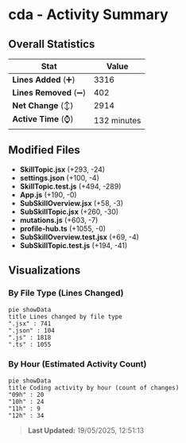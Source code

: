 # cda - Activity Summary 

## Overall Statistics

| Stat                   | Value                                                             |
| ---------------------- | ----------------------------------------------------------------- |
| **Lines Added** (➕)   | 3316                                          |
| **Lines Removed** (➖) | 402                                        |
| **Net Change** (↕)    | 2914                |
| **Active Time** (⌚)   | 132 minutes |


## Modified Files
- **SkillTopic.jsx** (+293, -24)
- **settings.json** (+100, -4)
- **SkillTopic.test.js** (+494, -289)
- **App.js** (+190, -0)
- **SubSkillOverview.jsx** (+58, -3)
- **SubSkillTopic.jsx** (+260, -30)
- **mutations.js** (+603, -7)
- **profile-hub.ts** (+1055, -0)
- **SubSkillOverview.test.jsx** (+69, -4)
- **SubSkillTopic.test.js** (+194, -41)

## Visualizations

### By File Type (Lines Changed)

```mermaid
pie showData
title Lines changed by file type
".jsx" : 741
".json" : 104
".js" : 1818
".ts" : 1055
```

### By Hour (Estimated Activity Count)

```mermaid
pie showData
title Coding activity by hour (count of changes)
"09h" : 20
"10h" : 24
"11h" : 9
"12h" : 34
```


> **Last Updated:** 19/05/2025, 12:51:13